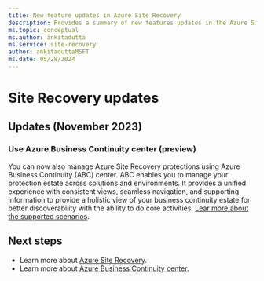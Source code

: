 ```yaml
---
title: New feature updates in Azure Site Recovery
description: Provides a summary of new features updates in the Azure Site Recovery service.
ms.topic: conceptual
ms.author: ankitadutta
ms.service: site-recovery
author: ankitaduttaMSFT
ms.date: 05/28/2024
---
```


# Site Recovery updates

## Updates (November 2023)

### Use Azure Business Continuity center (preview)

You can now also manage Azure Site Recovery protections using Azure Business Continuity (ABC) center. ABC enables you to manage your protection estate across solutions and environments. It provides a unified experience with consistent views, seamless navigation, and supporting information to provide a holistic view of your business continuity estate for better discoverability with the ability to do core activities. [Lear more about the supported scenarios](../business-continuity-center/business-continuity-center-support-matrix.md).

## Next steps

- Learn more about [Azure Site Recovery](site-recovery-overview.md).
- Learn more about [Azure Business Continuity center](../business-continuity-center/business-continuity-center-overview.md).
